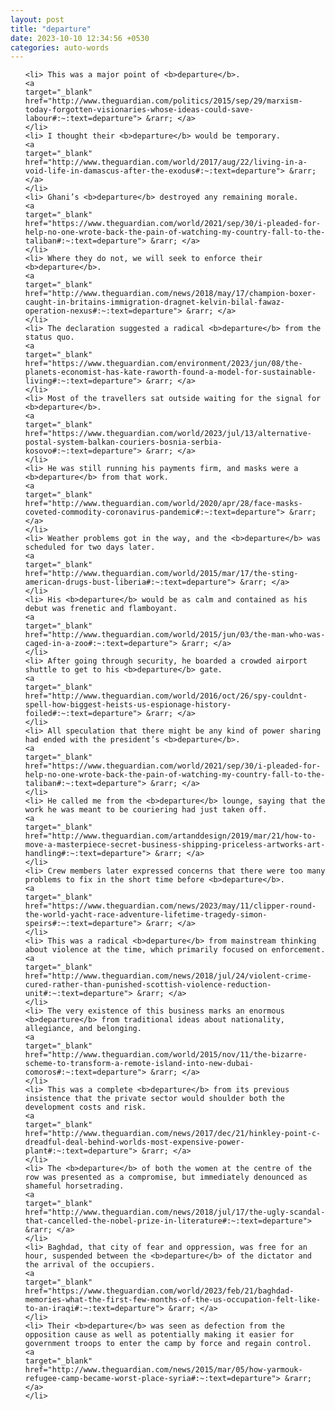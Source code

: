 ```yaml
---
layout: post
title: "departure"
date: 2023-10-10 12:34:56 +0530
categories: auto-words
---
```

<ol>

    <li> This was a major point of <b>departure</b>.
    <a 
    target="_blank" 
    href="http://www.theguardian.com/politics/2015/sep/29/marxism-today-forgotten-visionaries-whose-ideas-could-save-labour#:~:text=departure"> &rarr; </a>
    </li>
    <li> I thought their <b>departure</b> would be temporary.
    <a 
    target="_blank" 
    href="http://www.theguardian.com/world/2017/aug/22/living-in-a-void-life-in-damascus-after-the-exodus#:~:text=departure"> &rarr; </a>
    </li>
    <li> Ghani’s <b>departure</b> destroyed any remaining morale.
    <a 
    target="_blank" 
    href="https://www.theguardian.com/world/2021/sep/30/i-pleaded-for-help-no-one-wrote-back-the-pain-of-watching-my-country-fall-to-the-taliban#:~:text=departure"> &rarr; </a>
    </li>
    <li> Where they do not, we will seek to enforce their <b>departure</b>.
    <a 
    target="_blank" 
    href="http://www.theguardian.com/news/2018/may/17/champion-boxer-caught-in-britains-immigration-dragnet-kelvin-bilal-fawaz-operation-nexus#:~:text=departure"> &rarr; </a>
    </li>
    <li> The declaration suggested a radical <b>departure</b> from the status quo.
    <a 
    target="_blank" 
    href="https://www.theguardian.com/environment/2023/jun/08/the-planets-economist-has-kate-raworth-found-a-model-for-sustainable-living#:~:text=departure"> &rarr; </a>
    </li>
    <li> Most of the travellers sat outside waiting for the signal for <b>departure</b>.
    <a 
    target="_blank" 
    href="https://www.theguardian.com/world/2023/jul/13/alternative-postal-system-balkan-couriers-bosnia-serbia-kosovo#:~:text=departure"> &rarr; </a>
    </li>
    <li> He was still running his payments firm, and masks were a <b>departure</b> from that work.
    <a 
    target="_blank" 
    href="http://www.theguardian.com/world/2020/apr/28/face-masks-coveted-commodity-coronavirus-pandemic#:~:text=departure"> &rarr; </a>
    </li>
    <li> Weather problems got in the way, and the <b>departure</b> was scheduled for two days later.
    <a 
    target="_blank" 
    href="http://www.theguardian.com/world/2015/mar/17/the-sting-american-drugs-bust-liberia#:~:text=departure"> &rarr; </a>
    </li>
    <li> His <b>departure</b> would be as calm and contained as his debut was frenetic and flamboyant.
    <a 
    target="_blank" 
    href="http://www.theguardian.com/world/2015/jun/03/the-man-who-was-caged-in-a-zoo#:~:text=departure"> &rarr; </a>
    </li>
    <li> After going through security, he boarded a crowded airport shuttle to get to his <b>departure</b> gate.
    <a 
    target="_blank" 
    href="http://www.theguardian.com/world/2016/oct/26/spy-couldnt-spell-how-biggest-heists-us-espionage-history-foiled#:~:text=departure"> &rarr; </a>
    </li>
    <li> All speculation that there might be any kind of power sharing had ended with the president’s <b>departure</b>.
    <a 
    target="_blank" 
    href="https://www.theguardian.com/world/2021/sep/30/i-pleaded-for-help-no-one-wrote-back-the-pain-of-watching-my-country-fall-to-the-taliban#:~:text=departure"> &rarr; </a>
    </li>
    <li> He called me from the <b>departure</b> lounge, saying that the work he was meant to be couriering had just taken off.
    <a 
    target="_blank" 
    href="http://www.theguardian.com/artanddesign/2019/mar/21/how-to-move-a-masterpiece-secret-business-shipping-priceless-artworks-art-handling#:~:text=departure"> &rarr; </a>
    </li>
    <li> Crew members later expressed concerns that there were too many problems to fix in the short time before <b>departure</b>.
    <a 
    target="_blank" 
    href="https://www.theguardian.com/news/2023/may/11/clipper-round-the-world-yacht-race-adventure-lifetime-tragedy-simon-speirs#:~:text=departure"> &rarr; </a>
    </li>
    <li> This was a radical <b>departure</b> from mainstream thinking about violence at the time, which primarily focused on enforcement.
    <a 
    target="_blank" 
    href="http://www.theguardian.com/news/2018/jul/24/violent-crime-cured-rather-than-punished-scottish-violence-reduction-unit#:~:text=departure"> &rarr; </a>
    </li>
    <li> The very existence of this business marks an enormous <b>departure</b> from traditional ideas about nationality, allegiance, and belonging.
    <a 
    target="_blank" 
    href="http://www.theguardian.com/world/2015/nov/11/the-bizarre-scheme-to-transform-a-remote-island-into-new-dubai-comoros#:~:text=departure"> &rarr; </a>
    </li>
    <li> This was a complete <b>departure</b> from its previous insistence that the private sector would shoulder both the development costs and risk.
    <a 
    target="_blank" 
    href="http://www.theguardian.com/news/2017/dec/21/hinkley-point-c-dreadful-deal-behind-worlds-most-expensive-power-plant#:~:text=departure"> &rarr; </a>
    </li>
    <li> The <b>departure</b> of both the women at the centre of the row was presented as a compromise, but immediately denounced as shameful horsetrading.
    <a 
    target="_blank" 
    href="http://www.theguardian.com/news/2018/jul/17/the-ugly-scandal-that-cancelled-the-nobel-prize-in-literature#:~:text=departure"> &rarr; </a>
    </li>
    <li> Baghdad, that city of fear and oppression, was free for an hour, suspended between the <b>departure</b> of the dictator and the arrival of the occupiers.
    <a 
    target="_blank" 
    href="https://www.theguardian.com/world/2023/feb/21/baghdad-memories-what-the-first-few-months-of-the-us-occupation-felt-like-to-an-iraqi#:~:text=departure"> &rarr; </a>
    </li>
    <li> Their <b>departure</b> was seen as defection from the opposition cause as well as potentially making it easier for government troops to enter the camp by force and regain control.
    <a 
    target="_blank" 
    href="http://www.theguardian.com/news/2015/mar/05/how-yarmouk-refugee-camp-became-worst-place-syria#:~:text=departure"> &rarr; </a>
    </li>